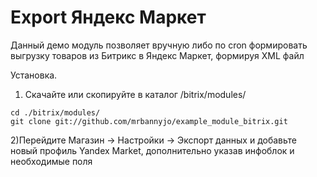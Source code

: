# Export Яндекс Маркет 
Данный демо модуль позволяет вручную либо по cron формировать выгрузку товаров из Битрикс в Яндекс Маркет, формируя XML файл



Установка. 
1) Скачайте или скопируйте в каталог /bitrix/modules/
```
cd ./bitrix/modules/
git clone git://github.com/mrbannyjo/example_module_bitrix.git
```

2)Перейдите Магазин -> Настройки -> Экспорт данных и добавьте новый профиль Yandex Market, дополнительно указав инфоблок и необходимые поля
